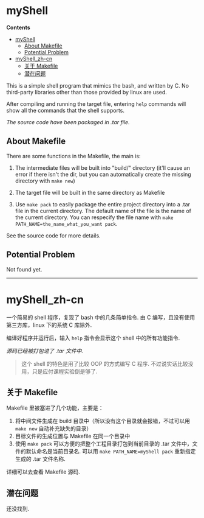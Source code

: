 # myShell

**Contents**  
- [myShell](#myshell)
  - [About Makefile](#about-makefile)
  - [Potential Problem](#potential-problem)
- [myShell\_zh-cn](#myshell_zh-cn)
  - [关于 Makefile](#关于-makefile)
  - [潜在问题](#潜在问题)

This is a simple shell program that mimics the bash, and written by C. No third-party libraries other than those provided by linux are used.

After compiling and running the target file, entering `help` commands will show all the commands that the shell supports.

_The source code have been packaged in .tar file._

## About Makefile
There are some functions in the Makefile, the main is:

1. The intermediate files will be built into "build/" directory (it'll cause an error if there isn't the dir, but you can automatically create the missing directory with `make new`)

2. The target file will be built in the same directory as Makefile

3. Use `make pack` to easily package the entire project directory into a .tar file in the current directory. The default name of the file is the name of the current directory. You can respecify the file name with `make PATH_NAME=the_name_what_you_want pack`.

See the source code for more details.

## Potential Problem
Not found yet.

- - -

# myShell_zh-cn
一个简易的 shell 程序，复现了 bash 中的几条简单指令. 由 C 编写，且没有使用第三方库，linux 下的系统 C 库除外.

编译好程序并运行后，输入 `help` 指令会显示这个 shell 中的所有功能指令.

_源码已经被打包进了 .tar 文件中._

> 这个 shell 的特色是用了比较 OOP 的方式编写 C 程序. 不过说实话比较没用，只是应付课程实验倒是够了.

## 关于 Makefile
Makefile 里被塞进了几个功能，主要是：
1. 将中间文件生成在 build 目录中（所以没有这个目录就会报错，不过可以用 `make new` 自动补充缺失的目录）
2. 目标文件的生成位置与 Makefile 在同一个目录中
3. 使用 `make pack` 可以方便的把整个工程目录打包到当前目录的 .tar 文件中，文件的默认命名是当前目录名. 可以用 `make PATH_NAME=myShell pack` 重新指定生成的 .tar 文件名称.

详细可以去查看 Makefile 源码.

## 潜在问题
还没找到.

